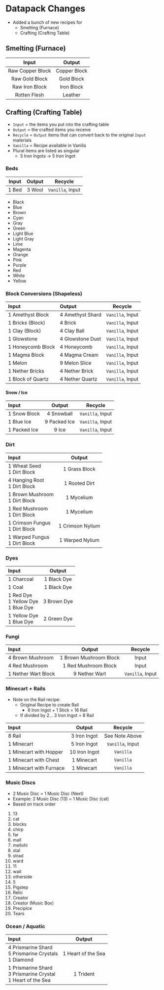 # Datapack Changes

- Added a bunch of new recipes for
  - Smelting (Furnace)
  - Crafting (Crafting Table)

## Smelting (Furnace)

|      Input       |    Output    |
| :--------------: | :----------: |
| Raw Copper Block | Copper Block |
|  Raw Gold Block  |  Gold Block  |
|  Raw Iron Block  |  Iron Block  |
|   Rotten Flesh   |   Leather    |

## Crafting (Crafting Table)

- `Input` = the items you put into the crafting table
- `Output` = the crafted items you receive
- `Recycle` = `Output` items that can convert back to the original `Input` materials
- `Vanilla` = Recipe available in Vanilla
- Plural items are listed as singular
  - 5 Iron Ingots -> 5 Iron Ingot

### Beds

| Input | Output |     Recycle      |
| :---: | :----: | :--------------: |
| 1 Bed | 3 Wool | `Vanilla`, Input |

- Black
- Blue
- Brown
- Cyan
- Gray
- Green
- Light Blue
- Light Gray
- Lime
- Magenta
- Orange
- Pink
- Purple
- Red
- White
- Yellow

### Block Conversions (Shapeless)

| Input             | Output           |     Recycle      |
| :---------------- | :--------------- | :--------------: |
| 1 Amethyst Block  | 4 Amethyst Shard | `Vanilla`, Input |
| 1 Bricks (Block)  | 4 Brick          | `Vanilla`, Input |
| 1 Clay (Block)    | 4 Clay Ball      | `Vanilla`, Input |
| 1 Glowstone       | 4 Glowstone Dust | `Vanilla`, Input |
| 1 Honeycomb Block | 4 Honeycomb      | `Vanilla`, Input |
| 1 Magma Block     | 4 Magma Cream    | `Vanilla`, Input |
| 1 Melon           | 9 Melon Slice    | `Vanilla`, Input |
| 1 Nether Bricks   | 4 Nether Brick   | `Vanilla`, Input |
| 1 Block of Quartz | 4 Nether Quartz  | `Vanilla`, Input |

#### Snow / Ice

| Input        |    Output    |     Recycle      |
| :----------- | :----------: | :--------------: |
| 1 Snow Block |  4 Snowball  | `Vanilla`, Input |
| 1 Blue Ice   | 9 Packed Ice | `Vanilla`, Input |
| 1 Packed Ice |    9 Ice     | `Vanilla`, Input |

### Dirt

| Input                            |      Output      |
| :------------------------------- | :--------------: |
| 1 Wheat Seed<br>1 Dirt Block     |  1 Grass Block   |
| 4 Hanging Root<br>1 Dirt Block   |  1 Rooted Dirt   |
| 1 Brown Mushroom<br>1 Dirt Block |    1 Mycelium    |
| 1 Red Mushroom<br>1 Dirt Block   |    1 Mycelium    |
| 1 Crimson Fungus<br>1 Dirt Block | 1 Crimson Nylium |
| 1 Warped Fungus<br>1 Dirt Block  | 1 Warped Nylium  |

### Dyes

| Input                                       |   Output    |
| :------------------------------------------ | :---------: |
| 1 Charcoal                                  | 1 Black Dye |
| 1 Coal                                      | 1 Black Dye |
| 1 Red Dye<br>1 Yellow Dye<br>1 Blue Dye<br> | 3 Brown Dye |
| 1 Yellow Dye<br>1 Blue Dye<br>              | 2 Green Dye |

### Fungi

| Input               |         Output         |     Recycle      |
| :------------------ | :--------------------: | :--------------: |
| 4 Brown Mushroom    | 1 Brown Mushroom Block |      Input       |
| 4 Red Mushroom      |  1 Red Mushroom Block  |      Input       |
| 1 Nether Wart Block |     9 Nether Wart      | `Vanilla`, Input |

### Minecart + Rails

- Note on the Rail recipe:
  - Original Recipe to create Rail
    - 6 Iron Ingot + 1 Stick = 16 Rail
  - If divided by 2... 3 Iron Ingot = 8 Rail

| Input                   |    Output     |     Recycle      |
| :---------------------- | :-----------: | :--------------: |
| 8 Rail                  | 3 Iron Ingot  |  See Note Above  |
| 1 Minecart              | 5 Iron Ingot  | `Vanilla`, Input |
| 1 Minecart with Hopper  | 10 Iron Ingot |    `Vanilla`     |
| 1 Minecart with Chest   |  1 Minecart   |    `Vanilla`     |
| 1 Minecart with Furnace |  1 Minecart   |    `Vanilla`     |

### Music Discs

- 2 Music Disc = 1 Music Disc (Next)
- Example: 2 Music Disc (13) = 1 Music Disc (cat)
- Based on track order

1. 13
2. cat
3. blocks
4. chirp
5. far
6. mall
7. mellohi
8. stal
9. strad
10. ward
11. 11
12. wait
13. otherside
14. 5
15. Pigstep
16. Relic
17. Creator
18. Creator (Music Box)
19. Precipice
20. Tears

### Ocean / Aquatic

| Input                                                            |       Output       |
| :--------------------------------------------------------------- | :----------------: |
| 4 Prismarine Shard<br>5 Prismarine Crystals<br>1 Diamond         | 1 Heart of the Sea |
| 1 Prismarine Shard<br>3 Prismarine Crystal<br>1 Heart of the Sea |     1 Trident      |
